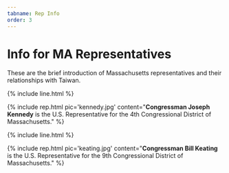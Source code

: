 ```yaml
---
tabname: Rep Info
order: 3
---
```


Info for MA Representatives
===========================

These are the brief introduction of Massachusetts representatives and their relationships with Taiwan.
<br/>


{% include line.html %}

{% include rep.html pic='kennedy.jpg' content="**Congressman Joseph Kennedy** is the U.S. Representative for the 4th Congressional District of Massachusetts." %}

{% include line.html %}

{% include rep.html pic='keating.jpg' content="**Congressman Bill Keating** is the U.S. Representative for the 9th Congressional District of Massachusetts." %}
